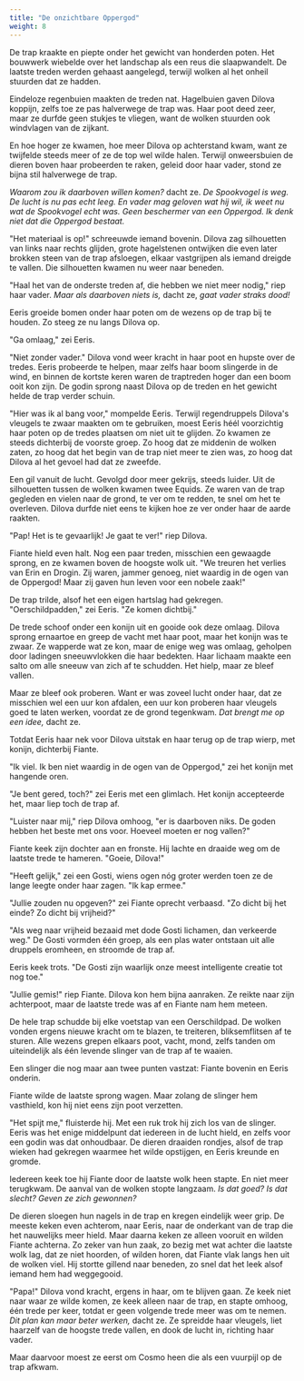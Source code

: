 ```yaml
---
title: "De onzichtbare Oppergod"
weight: 8
---
```


De trap kraakte en piepte onder het gewicht van honderden poten. Het bouwwerk wiebelde over het landschap als een reus die slaapwandelt. De laatste treden werden gehaast aangelegd, terwijl wolken al het onheil stuurden dat ze hadden.

Eindeloze regenbuien maakten de treden nat. Hagelbuien gaven Dilova koppijn, zelfs toe ze pas halverwege de trap was. Haar poot deed zeer, maar ze durfde geen stukjes te vliegen, want de wolken stuurden ook windvlagen van de zijkant.

En hoe hoger ze kwamen, hoe meer Dilova op achterstand kwam, want ze twijfelde steeds meer of ze de top wel wilde halen. Terwijl onweersbuien de dieren boven haar probeerden te raken, geleid door haar vader, stond ze bijna stil halverwege de trap.

_Waarom zou ik daarboven willen komen?_ dacht ze. _De Spookvogel is weg. De lucht is nu pas echt leeg. En vader mag geloven wat hij wil, ik weet nu wat de Spookvogel echt was. Geen beschermer van een Oppergod. Ik denk niet dat die Oppergod bestaat._

"Het materiaal is op!" schreeuwde iemand bovenin. Dilova zag silhouetten van links naar rechts glijden, grote hagelstenen ontwijken die even later brokken steen van de trap afsloegen, elkaar vastgrijpen als iemand dreigde te vallen. Die silhouetten kwamen nu weer naar beneden.

"Haal het van de onderste treden af, die hebben we niet meer nodig," riep haar vader. _Maar als daarboven niets is,_ dacht ze, _gaat vader straks dood!_

Eeris groeide bomen onder haar poten om de wezens op de trap bij te houden. Zo steeg ze nu langs Dilova op.

"Ga omlaag," zei Eeris.

"Niet zonder vader." Dilova vond weer kracht in haar poot en hupste over de tredes. Eeris probeerde te helpen, maar zelfs haar boom slingerde in de wind, en binnen de kortste keren waren de traptreden hoger dan een boom ooit kon zijn. De godin sprong naast Dilova op de treden en het gewicht helde de trap verder schuin.

"Hier was ik al bang voor," mompelde Eeris. Terwijl regendruppels Dilova's vleugels te zwaar maakten om te gebruiken, moest Eeris héél voorzichtig haar poten op de tredes plaatsen om niet uit te glijden. Zo kwamen ze steeds dichterbij de voorste groep. Zo hoog dat ze middenin de wolken zaten, zo hoog dat het begin van de trap niet meer te zien was, zo hoog dat Dilova al het gevoel had dat ze zweefde.

Een gil vanuit de lucht. Gevolgd door meer gekrijs, steeds luider. Uit de silhouetten tussen de wolken kwamen twee Equids. Ze waren van de trap gegleden en vielen naar de grond, te ver om te redden, te snel om het te overleven. Dilova durfde niet eens te kijken hoe ze ver onder haar de aarde raakten.

"Pap! Het is te gevaarlijk! Je gaat te ver!" riep Dilova.

Fiante hield even halt. Nog een paar treden, misschien een gewaagde sprong, en ze kwamen boven de hoogste wolk uit. "We treuren het verlies van Erin en Drogin. Zij waren, jammer genoeg, niet waardig in de ogen van de Oppergod! Maar zij gaven hun leven voor een nobele zaak!"

De trap trilde, alsof het een eigen hartslag had gekregen. "Oerschildpadden," zei Eeris. "Ze komen dichtbij."

De trede schoof onder een konijn uit en gooide ook deze omlaag. Dilova sprong ernaartoe en greep de vacht met haar poot, maar het konijn was te zwaar. Ze wapperde wat ze kon, maar de enige weg was omlaag, geholpen door ladingen sneeuwvlokken die haar bedekten. Haar lichaam maakte een salto om alle sneeuw van zich af te schudden. Het hielp, maar ze bleef vallen. 

Maar ze bleef ook proberen. Want er was zoveel lucht onder haar, dat ze misschien wel een uur kon afdalen, een uur kon proberen haar vleugels goed te laten werken, voordat ze de grond tegenkwam. _Dat brengt me op een idee,_ dacht ze.

Totdat Eeris haar nek voor Dilova uitstak en haar terug op de trap wierp, met konijn, dichterbij Fiante.

"Ik viel. Ik ben niet waardig in de ogen van de Oppergod," zei het konijn met hangende oren.

"Je bent gered, toch?" zei Eeris met een glimlach. Het konijn accepteerde het, maar liep toch de trap af.

"Luister naar mij," riep Dilova omhoog, "er is daarboven niks. De goden hebben het beste met ons voor. Hoeveel moeten er nog vallen?"

Fiante keek zijn dochter aan en fronste. Hij lachte en draaide weg om de laatste trede te hameren. "Goeie, Dilova!"

"Heeft gelijk," zei een Gosti, wiens ogen nóg groter werden toen ze de lange leegte onder haar zagen. "Ik kap ermee."

"Jullie zouden nu opgeven?" zei Fiante oprecht verbaasd. "Zo dicht bij het einde? Zo dicht bij vrijheid?"

"Als weg naar vrijheid bezaaid met dode Gosti lichamen, dan verkeerde weg." De Gosti vormden één groep, als een plas water ontstaan uit alle druppels eromheen, en stroomde de trap af.

Eeris keek trots. "De Gosti zijn waarlijk onze meest intelligente creatie tot nog toe."

"Jullie gemis!" riep Fiante. Dilova kon hem bijna aanraken. Ze reikte naar zijn achterpoot, maar de laatste trede was af en Fiante nam hem meteen.

De hele trap schudde bij elke voetstap van een Oerschildpad. De wolken vonden ergens nieuwe kracht om te blazen, te treiteren, bliksemflitsen af te sturen. Alle wezens grepen elkaars poot, vacht, mond, zelfs tanden om uiteindelijk als één levende slinger van de trap af te waaien.

Een slinger die nog maar aan twee punten vastzat: Fiante bovenin en Eeris onderin.

Fiante wilde de laatste sprong wagen. Maar zolang de slinger hem vasthield, kon hij niet eens zijn poot verzetten.

"Het spijt me," fluisterde hij. Met een ruk trok hij zich los van de slinger. Eeris was het enige middelpunt dat iedereen in de lucht hield, en zelfs voor een godin was dat onhoudbaar. De dieren draaiden rondjes, alsof de trap wieken had gekregen waarmee het wilde opstijgen, en Eeris kreunde en gromde.

Iedereen keek toe hij Fiante door de laatste wolk heen stapte. En niet meer terugkwam. De aanval van de wolken stopte langzaam. _Is dat goed? Is dat slecht? Geven ze zich gewonnen?_

De dieren sloegen hun nagels in de trap en kregen eindelijk weer grip. De meeste keken even achterom, naar Eeris, naar de onderkant van de trap die het nauwelijks meer hield. Maar daarna keken ze alleen vooruit en wilden Fiante achterna. Zo zeker van hun zaak, zo bezig met wat achter die laatste wolk lag, dat ze niet hoorden, of wilden horen, dat Fiante vlak langs hen uit de wolken viel. Hij stortte gillend naar beneden, zo snel dat het leek alsof iemand hem had weggegooid. 

"Papa!" Dilova vond kracht, ergens in haar, om te blijven gaan. Ze keek niet naar waar ze wilde komen, ze keek alleen naar de trap, en stapte omhoog, één trede per keer, totdat er geen volgende trede meer was om te nemen. _Dit plan kan maar beter werken,_ dacht ze. Ze spreidde haar vleugels, liet haarzelf van de hoogste trede vallen, en dook de lucht in, richting haar vader.

Maar daarvoor moest ze eerst om Cosmo heen die als een vuurpijl op de trap afkwam.